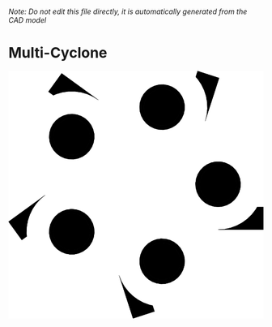 ###### Note: Do not edit this file directly, it is automatically generated from the CAD model

# Multi-Cyclone

![](/project.svg)

